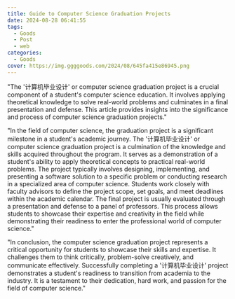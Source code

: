 ```yaml
---
title: Guide to Computer Science Graduation Projects
date: 2024-08-28 06:41:55
tags:
  - Goods
  - Post
  - web
categories:
  - Goods
cover: https://img.ggggoods.com/2024/08/645fa415e86945.png
---
```


"The '计算机毕业设计' or computer science graduation project is a crucial component of a student's computer science education. It involves applying theoretical knowledge to solve real-world problems and culminates in a final presentation and defense. This article provides insights into the significance and process of computer science graduation projects."

"In the field of computer science, the graduation project is a significant milestone in a student's academic journey. The '计算机毕业设计' or computer science graduation project is a culmination of the knowledge and skills acquired throughout the program. It serves as a demonstration of a student's ability to apply theoretical concepts to practical real-world problems. The project typically involves designing, implementing, and presenting a software solution to a specific problem or conducting research in a specialized area of computer science. Students work closely with faculty advisors to define the project scope, set goals, and meet deadlines within the academic calendar. The final project is usually evaluated through a presentation and defense to a panel of professors. This process allows students to showcase their expertise and creativity in the field while demonstrating their readiness to enter the professional world of computer science."

"In conclusion, the computer science graduation project represents a critical opportunity for students to showcase their skills and expertise. It challenges them to think critically, problem-solve creatively, and communicate effectively. Successfully completing a '计算机毕业设计' project demonstrates a student's readiness to transition from academia to the industry. It is a testament to their dedication, hard work, and passion for the field of computer science."
